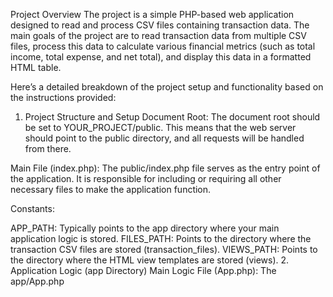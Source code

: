 Project Overview
The project is a simple PHP-based web application designed to read and process CSV files containing transaction data. The main goals of the project are to read transaction data from multiple CSV files, process this data to calculate various financial metrics (such as total income, total expense, and net total), and display this data in a formatted HTML table.

Here’s a detailed breakdown of the project setup and functionality based on the instructions provided:

1. Project Structure and Setup
Document Root: The document root should be set to YOUR_PROJECT/public. This means that the web server should point to the public directory, and all requests will be handled from there.

Main File (index.php): The public/index.php file serves as the entry point of the application. It is responsible for including or requiring all other necessary files to make the application function.

Constants:

APP_PATH: Typically points to the app directory where your main application logic is stored.
FILES_PATH: Points to the directory where the transaction CSV files are stored (transaction_files).
VIEWS_PATH: Points to the directory where the HTML view templates are stored (views).
2. Application Logic (app Directory)
Main Logic File (App.php): The app/App.php
